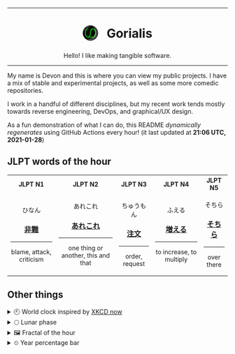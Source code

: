 ***

<h1 align="center">
<sub>
    <img src="readme/resources/avatar.png" height="36">
</sub>
&nbsp;
Gorialis
</h1>
<p align="center">
Hello! I like making tangible software.
</p>

***

My name is Devon and this is where you can view my public projects. I have a mix of stable and experimental projects, as well as some more comedic repositories.

I work in a handful of different disciplines, but my recent work tends mostly towards reverse engineering, DevOps, and graphical/UX design.

As a fun demonstration of what I can do, this README *dynamically regenerates* using GitHub Actions every hour! (it last updated at **21:06 UTC, 2021-01-28**)

<h2>JLPT words of the hour</h2>
<table>
    <tr>
        <th>JLPT N1</th>
        <th>JLPT N2</th>
        <th>JLPT N3</th>
        <th>JLPT N4</th>
        <th>JLPT N5</th>
    </tr>
    <tr>
        <td>
            <p align="center">ひなん</p>
            <h3 align="center"><b><a href="https://jisho.org/search/%E9%9D%9E%E9%9B%A3">非難</a></b></h3>
            <hr>
            <p align="center">blame,<wbr> attack,<wbr> criticism</p>
        </td>
        <td>
            <p align="center">あれこれ</p>
            <h3 align="center"><b><a href="https://jisho.org/search/%E3%81%82%E3%82%8C%E3%81%93%E3%82%8C">あれこれ</a></b></h3>
            <hr>
            <p align="center">one thing or another,<wbr> this and that</p>
        </td>
        <td>
            <p align="center">ちゅうもん</p>
            <h3 align="center"><b><a href="https://jisho.org/search/%E6%B3%A8%E6%96%87">注文</a></b></h3>
            <hr>
            <p align="center">order,<wbr> request</p>
        </td>
        <td>
            <p align="center">ふえる</p>
            <h3 align="center"><b><a href="https://jisho.org/search/%E5%A2%97%E3%81%88%E3%82%8B">増える</a></b></h3>
            <hr>
            <p align="center">to increase,<wbr> to multiply</p>
        </td>
        <td>
            <p align="center">そちら</p>
            <h3 align="center"><b><a href="https://jisho.org/search/%E3%81%9D%E3%81%A1%E3%82%89">そちら</a></b></h3>
            <hr>
            <p align="center">over there</p>
        </td>
    </tr>
</table>

<h2>Other things</h2>
<details>
<summary>🕘  World clock inspired by <a href="https://xkcd.com/now">XKCD now</a></summary>

> <img src="generated/now.png" width="512">

</details>
<details>
<summary>🌕 Lunar phase</summary>

The moon is approximately 55.11% through its phase (Full Moon).

</details>
<details>
<summary>&#x1f5bc; Fractal of the hour</summary>

> <img src="generated/fractal.png" width="512">

</details>
<details>
<summary>&#x23f2; Year percentage bar</summary>
<pre><code>2021 [█▁▁▁▁▁▁▁▁▁▁▁▁▁▁▁▁▁▁▁] 7.64%</code></pre>
</details>
